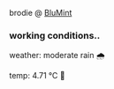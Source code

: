 brodie @ [BluMint](https://www.linkedin.com/company/blumint-io/)

<!--weather_start-->
### working conditions..

weather: moderate rain 🌧️

temp: 4.71 °C 🧥

<!--weather_end-->
